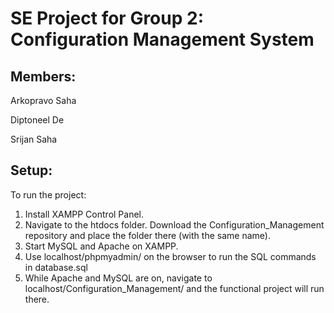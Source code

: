 # SE Project for Group 2: Configuration Management System


## Members:

Arkopravo Saha

Diptoneel De

Srijan Saha

## Setup:

To run the project:
1. Install XAMPP Control Panel.
2. Navigate to the htdocs folder. Download the Configuration_Management repository and place the folder there (with the same name).
3. Start MySQL and Apache on XAMPP.
4. Use localhost/phpmyadmin/ on the browser to run the SQL commands in database.sql
5. While Apache and MySQL are on, navigate to localhost/Configuration_Management/ and the functional project will run there.
